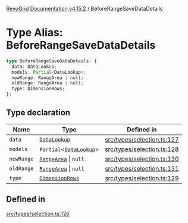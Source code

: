 [RevoGrid Documentation v4.15.2](README.md) / BeforeRangeSaveDataDetails

# Type Alias: BeforeRangeSaveDataDetails

```ts
type BeforeRangeSaveDataDetails: {
  data: DataLookup;
  models: Partial<DataLookup>;
  newRange: RangeArea | null;
  oldRange: RangeArea | null;
  type: DimensionRows;
};
```

## Type declaration

| Name | Type | Defined in |
| ------ | ------ | ------ |
| `data` | [`DataLookup`](TypeAlias.DataLookup.md) | [src/types/selection.ts:127](https://github.com/revolist/revogrid/blob/30cfedca97f5b42c948bd2668fa87c350d2411bd/src/types/selection.ts#L127) |
| `models` | `Partial`\<[`DataLookup`](TypeAlias.DataLookup.md)\> | [src/types/selection.ts:128](https://github.com/revolist/revogrid/blob/30cfedca97f5b42c948bd2668fa87c350d2411bd/src/types/selection.ts#L128) |
| `newRange` | [`RangeArea`](TypeAlias.RangeArea.md) \| `null` | [src/types/selection.ts:130](https://github.com/revolist/revogrid/blob/30cfedca97f5b42c948bd2668fa87c350d2411bd/src/types/selection.ts#L130) |
| `oldRange` | [`RangeArea`](TypeAlias.RangeArea.md) \| `null` | [src/types/selection.ts:131](https://github.com/revolist/revogrid/blob/30cfedca97f5b42c948bd2668fa87c350d2411bd/src/types/selection.ts#L131) |
| `type` | [`DimensionRows`](TypeAlias.DimensionRows.md) | [src/types/selection.ts:129](https://github.com/revolist/revogrid/blob/30cfedca97f5b42c948bd2668fa87c350d2411bd/src/types/selection.ts#L129) |

## Defined in

[src/types/selection.ts:126](https://github.com/revolist/revogrid/blob/30cfedca97f5b42c948bd2668fa87c350d2411bd/src/types/selection.ts#L126)
